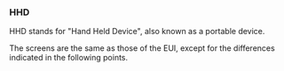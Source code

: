 ### HHD

HHD stands for "Hand Held Device", also known as a portable device.

The screens are the same as those of the EUI, except for the differences indicated in the following points.
